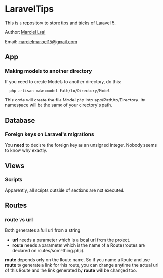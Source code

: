 # LaravelTips
This is a repository to store tips and tricks of Laravel 5.

Author: [Marciel Leal](https://github.com/marcielleal)

Email: marcielmanoel15@gmail.com
## App
### Making models to another directory
If you need to create Models to another directory, do this:
```ShellScript
  php artisan make:model Path/to/Directory/Model
```
This code will create the file Model.php into app/Path/to/Directory. Its namespace will be the same of your directory's path.

## Database
### Foreign keys on Laravel's migrations
You **need** to declare the foreign key as an unsigned integer. Nobody seems to know why exactly.

## Views
### Scripts
Apparently, all scripts outside of sections are not executed.

## Routes
### route vs url
Both generates a full url from a string. 
* **url** needs a parameter which is a local url from the project. 
* **route** needs a parameter which is the name of a Route (routes are declared on routes/something.php).

**route** depends only on the Route name. So if you name a Route and use **route** to generate a link for this route, you can change anytime the actual url of this Route and the link generated by **route** will be changed too.
